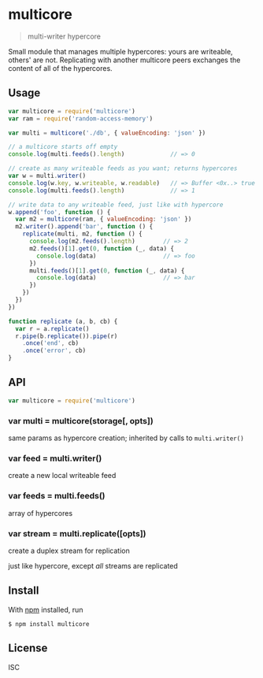 # multicore

> multi-writer hypercore

Small module that manages multiple hypercores: yours are writeable, others' are
not. Replicating with another multicore peers exchanges the content of all of
the hypercores.

## Usage

```js
var multicore = require('multicore')
var ram = require('random-access-memory')

var multi = multicore('./db', { valueEncoding: 'json' })

// a multicore starts off empty
console.log(multi.feeds().length)             // => 0

// create as many writeable feeds as you want; returns hypercores
var w = multi.writer()
console.log(w.key, w.writeable, w.readable)   // => Buffer <0x..> true true
console.log(multi.feeds().length)             // => 1

// write data to any writeable feed, just like with hypercore
w.append('foo', function () {
  var m2 = multicore(ram, { valueEncoding: 'json' })
  m2.writer().append('bar', function () {
    replicate(multi, m2, function () {
      console.log(m2.feeds().length)        // => 2
      m2.feeds()[1].get(0, function (_, data) {
        console.log(data)                   // => foo
      })
      multi.feeds()[1].get(0, function (_, data) {
        console.log(data)                   // => bar
      })
    })
  })
})

function replicate (a, b, cb) {
  var r = a.replicate()
  r.pipe(b.replicate()).pipe(r)
    .once('end', cb)
    .once('error', cb)
}
```

## API

```js
var multicore = require('multicore')
```

### var multi = multicore(storage[, opts])

same params as hypercore creation; inherited by calls to `multi.writer()`

### var feed = multi.writer()

create a new local writeable feed

### var feeds = multi.feeds()

array of hypercores

### var stream = multi.replicate([opts])

create a duplex stream for replication

just like hypercore, except *all* streams are replicated

## Install

With [npm](https://npmjs.org/) installed, run

```
$ npm install multicore
```

## License

ISC
